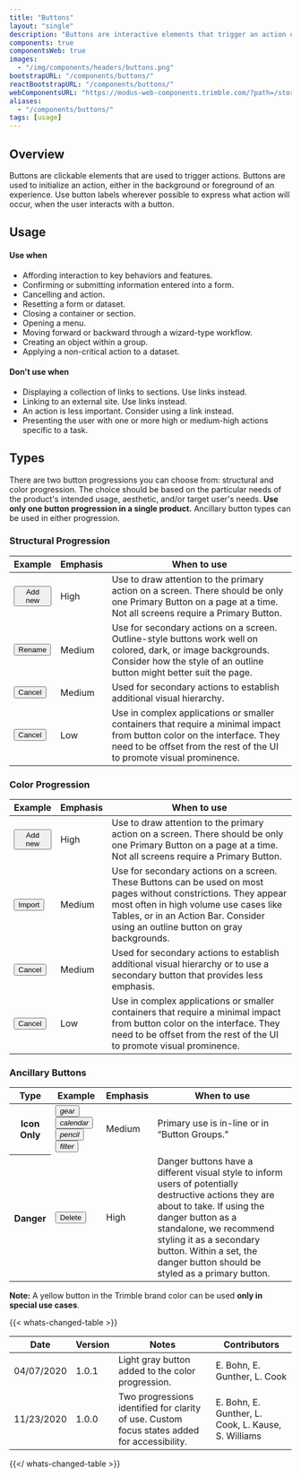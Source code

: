 ```yaml
---
title: "Buttons"
layout: "single"
description: "Buttons are interactive elements that trigger an action or an event."
components: true
componentsWeb: true
images:
  - "/img/components/headers/buttons.png"
bootstrapURL: "/components/buttons/"
reactBootstrapURL: "/components/buttons/"
webComponentsURL: "https://modus-web-components.trimble.com/?path=/story/components-button--default"
aliases:
  - "/components/buttons/"
tags: [usage]
---
```


## Overview

Buttons are clickable elements that are used to trigger actions. Buttons are used to initialize an action, either in the background or foreground of an experience. Use button labels wherever possible to express what action will occur, when the user interacts with a button.

## Usage

#### Use when

- Affording interaction to key behaviors and features.
- Confirming or submitting information entered into a form.
- Cancelling and action.
- Resetting a form or dataset.
- Closing a container or section.
- Opening a menu.
- Moving forward or backward through a wizard-type workflow.
- Creating an object within a group.
- Applying a non-critical action to a dataset.

#### Don't use when

- Displaying a collection of links to sections. Use links instead.
- Linking to an external site. Use links instead.
- An action is less important. Consider using a link instead.
- Presenting the user with one or more high or medium-high actions specific to a task.

## Types

There are two button progressions you can choose from: structural and color progression. The choice should be based on the particular needs of the product's intended usage, aesthetic, and/or target user's needs. **Use only one button progression in a single product.** Ancillary button types can be used in either progression.

### Structural Progression

<table class="table table-bordered">
  <thead class="thead-light">
    <tr>
      <th>Example</th>
      <th>Emphasis</th>
      <th>When to use</th>
    </tr>
  </thead>
  <tbody>
    <tr>
      <td><button class="btn btn-primary text-nowrap" type="button">Add new</button></td>
      <td>High</td>
      <td>
        Use to draw attention to the primary action on a screen. There should be
        only one Primary Button on a page at a time. Not all screens require a
        Primary Button.
      </td>
    </tr>
    <tr>
      <td><button class="btn btn-outline-primary" type="button">Rename</button></td>
      <td>Medium</td>
      <td>
        Use for secondary actions on a screen. Outline-style buttons work well on colored, dark, or image backgrounds. Consider how the style of an outline button might better suit the page.
      </td>
    </tr>
    <tr>
      <td><button class="btn btn-outline-dark" type="button">Cancel</button></td>
      <td>Medium</td>
      <td>
        Used for secondary actions to establish additional visual hierarchy.
      </td>
    </tr>
    <tr>
      <td><button class="btn btn-text-primary" type="button">Cancel</button></td>
      <td>Low</td>
      <td>
        Use in complex applications or smaller containers that require a minimal impact from button
        color on the interface. They need to be offset from the rest of the UI
        to promote visual prominence.
      </td>
    </tr>
  </tbody>
</table>

### Color Progression

<table class="table table-bordered">
  <thead class="thead-light">
    <tr>
      <th>Example</th>
      <th>Emphasis</th>
      <th>When to use</th>
    </tr>
  </thead>
  <tbody>
    <tr>
      <td><button class="btn btn-primary text-nowrap" type="button">Add new</button></td>
      <td>High</td>
      <td>
        Use to draw attention to the primary action on a screen. There should be
        only one Primary Button on a page at a time. Not all screens require a
        Primary Button.
      </td>
    </tr>
    <tr>
      <td><button class="btn btn-secondary" type="button">Import</button></td>
      <td>Medium</td>
      <td>
        Use for secondary actions on a screen. These Buttons can be used on
        most pages without constrictions. They appear most often in high volume
        use cases like Tables, or in an Action Bar. Consider using an outline
        button on gray backgrounds.
      </td>
    </tr>
    <tr>
      <td><button class="btn btn-tertiary" type="button">Cancel</button></td>
      <td>Medium</td>
      <td>
        Used for secondary actions to establish additional visual hierarchy or to use a secondary button that provides less emphasis.
      </td>
    </tr>
    <tr>
      <td><button class="btn btn-text-primary" type="button">Cancel</button></td>
      <td>Low</td>
      <td>
        Use in complex applications or smaller containers that require a minimal impact from button color on the interface. They need to be offset from the rest of the UI to promote visual prominence.
      </td>
    </tr>
  </tbody>
</table>

### Ancillary Buttons

<table class="table table-bordered">
  <thead class="thead-light">
    <tr>
      <th>Type</th>
      <th>Example</th>
      <th>Emphasis</th>
      <th>When to use</th>
    </tr>
  </thead>
  <tbody>
    <tr>
      <th scope="row">Icon Only</th>
      <td>
        <div class="mb-1">
          <button type="button" class="btn btn-icon-only btn-text-dark" aria-label="Settings">
            <i class="modus-icons notranslate" aria-hidden="true">gear</i>
          </button>
        </div>
        <div>
          <div
            class="btn-group shadow-1"
            role="group"
            aria-label="Basic example">
            <button type="button" class="btn btn-icon-only btn-outline-dark" aria-label="Calendar">
              <i class="modus-icons notranslate" aria-hidden="true">calendar</i>
            </button>
            <button
              type="button"
              class="btn btn-icon-only btn-outline-dark active" aria-label="Edit">
              <i class="modus-icons notranslate" aria-hidden="true">pencil</i>
            </button>
            <button type="button" class="btn btn-icon-only btn-outline-dark" aria-label="filter">
              <i class="modus-icons notranslate" aria-hidden="true">filter</i>
            </button>
          </div>
        </div>
      </td>
      <td>Medium</td>
      <td>
        Primary use is in-line or in “Button Groups.”
      </td>
    </tr>
    <tr>
      <th scope="row">Danger</th>
      <td><button class="btn btn-danger" type="button">Delete</button></td>
      <td>High</td>
      <td>
        Danger buttons have a different visual style to inform users of
        potentially destructive actions they are about to take. If using the
        danger button as a standalone, we recommend styling it as a secondary
        button. Within a set, the danger button should be styled as a primary
        button.
      </td>
    </tr>
  </tbody>
</table>

**Note:** A yellow button in the Trimble brand color can be used **only in special use cases**.

{{< whats-changed-table >}}

| Date       | Version | Notes                                                                                        | Contributors                                        |
| ---------- | ------- | -------------------------------------------------------------------------------------------- | --------------------------------------------------- |
| 04/07/2020 | 1.0.1   | Light gray button added to the color progression.                                            | E. Bohn, E. Gunther, L. Cook                        |
| 11/23/2020 | 1.0.0   | Two progressions identified for clarity of use. Custom focus states added for accessibility. | E. Bohn, E. Gunther, L. Cook, L. Kause, S. Williams |

{{</ whats-changed-table >}}
